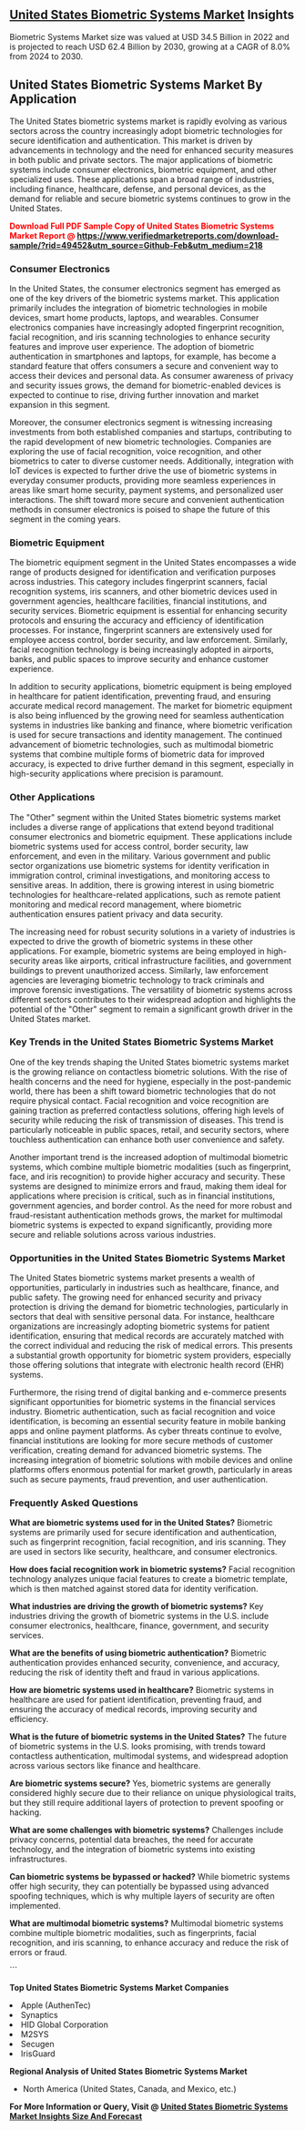 <h2><a href="https://www.verifiedmarketreports.com/download-sample/?rid=49452&amp;utm_source=Github-Feb&amp;utm_medium=218" target="_blank">United States Biometric Systems Market</a> Insights</h2><p>Biometric Systems Market size was valued at USD 34.5 Billion in 2022 and is projected to reach USD 62.4 Billion by 2030, growing at a CAGR of 8.0% from 2024 to 2030.</p><p> <h2>United States Biometric Systems Market By Application</h2> <p>The United States biometric systems market is rapidly evolving as various sectors across the country increasingly adopt biometric technologies for secure identification and authentication. This market is driven by advancements in technology and the need for enhanced security measures in both public and private sectors. The major applications of biometric systems include consumer electronics, biometric equipment, and other specialized uses. These applications span a broad range of industries, including finance, healthcare, defense, and personal devices, as the demand for reliable and secure biometric systems continues to grow in the United States. <strong><p><span class=""><span style="color: #ff0000;"><strong>Download Full PDF Sample Copy of United States Biometric Systems Market Report</strong> @ </span><a href="https://www.verifiedmarketreports.com/download-sample/?rid=49452&amp;utm_source=Github-Feb&amp;utm_medium=218" target="_blank">https://www.verifiedmarketreports.com/download-sample/?rid=49452&amp;utm_source=Github-Feb&amp;utm_medium=218</a></span></p></strong></p> <h3>Consumer Electronics</h3> <p>In the United States, the consumer electronics segment has emerged as one of the key drivers of the biometric systems market. This application primarily includes the integration of biometric technologies in mobile devices, smart home products, laptops, and wearables. Consumer electronics companies have increasingly adopted fingerprint recognition, facial recognition, and iris scanning technologies to enhance security features and improve user experience. The adoption of biometric authentication in smartphones and laptops, for example, has become a standard feature that offers consumers a secure and convenient way to access their devices and personal data. As consumer awareness of privacy and security issues grows, the demand for biometric-enabled devices is expected to continue to rise, driving further innovation and market expansion in this segment.</p> <p>Moreover, the consumer electronics segment is witnessing increasing investments from both established companies and startups, contributing to the rapid development of new biometric technologies. Companies are exploring the use of facial recognition, voice recognition, and other biometrics to cater to diverse customer needs. Additionally, integration with IoT devices is expected to further drive the use of biometric systems in everyday consumer products, providing more seamless experiences in areas like smart home security, payment systems, and personalized user interactions. The shift toward more secure and convenient authentication methods in consumer electronics is poised to shape the future of this segment in the coming years.</p> <h3>Biometric Equipment</h3> <p>The biometric equipment segment in the United States encompasses a wide range of products designed for identification and verification purposes across industries. This category includes fingerprint scanners, facial recognition systems, iris scanners, and other biometric devices used in government agencies, healthcare facilities, financial institutions, and security services. Biometric equipment is essential for enhancing security protocols and ensuring the accuracy and efficiency of identification processes. For instance, fingerprint scanners are extensively used for employee access control, border security, and law enforcement. Similarly, facial recognition technology is being increasingly adopted in airports, banks, and public spaces to improve security and enhance customer experience.</p> <p>In addition to security applications, biometric equipment is being employed in healthcare for patient identification, preventing fraud, and ensuring accurate medical record management. The market for biometric equipment is also being influenced by the growing need for seamless authentication systems in industries like banking and finance, where biometric verification is used for secure transactions and identity management. The continued advancement of biometric technologies, such as multimodal biometric systems that combine multiple forms of biometric data for improved accuracy, is expected to drive further demand in this segment, especially in high-security applications where precision is paramount.</p> <h3>Other Applications</h3> <p>The "Other" segment within the United States biometric systems market includes a diverse range of applications that extend beyond traditional consumer electronics and biometric equipment. These applications include biometric systems used for access control, border security, law enforcement, and even in the military. Various government and public sector organizations use biometric systems for identity verification in immigration control, criminal investigations, and monitoring access to sensitive areas. In addition, there is growing interest in using biometric technologies for healthcare-related applications, such as remote patient monitoring and medical record management, where biometric authentication ensures patient privacy and data security.</p> <p>The increasing need for robust security solutions in a variety of industries is expected to drive the growth of biometric systems in these other applications. For example, biometric systems are being employed in high-security areas like airports, critical infrastructure facilities, and government buildings to prevent unauthorized access. Similarly, law enforcement agencies are leveraging biometric technology to track criminals and improve forensic investigations. The versatility of biometric systems across different sectors contributes to their widespread adoption and highlights the potential of the "Other" segment to remain a significant growth driver in the United States market.</p> <h3>Key Trends in the United States Biometric Systems Market</h3> <p>One of the key trends shaping the United States biometric systems market is the growing reliance on contactless biometric solutions. With the rise of health concerns and the need for hygiene, especially in the post-pandemic world, there has been a shift toward biometric technologies that do not require physical contact. Facial recognition and voice recognition are gaining traction as preferred contactless solutions, offering high levels of security while reducing the risk of transmission of diseases. This trend is particularly noticeable in public spaces, retail, and security sectors, where touchless authentication can enhance both user convenience and safety.</p> <p>Another important trend is the increased adoption of multimodal biometric systems, which combine multiple biometric modalities (such as fingerprint, face, and iris recognition) to provide higher accuracy and security. These systems are designed to minimize errors and fraud, making them ideal for applications where precision is critical, such as in financial institutions, government agencies, and border control. As the need for more robust and fraud-resistant authentication methods grows, the market for multimodal biometric systems is expected to expand significantly, providing more secure and reliable solutions across various industries.</p> <h3>Opportunities in the United States Biometric Systems Market</h3> <p>The United States biometric systems market presents a wealth of opportunities, particularly in industries such as healthcare, finance, and public safety. The growing need for enhanced security and privacy protection is driving the demand for biometric technologies, particularly in sectors that deal with sensitive personal data. For instance, healthcare organizations are increasingly adopting biometric systems for patient identification, ensuring that medical records are accurately matched with the correct individual and reducing the risk of medical errors. This presents a substantial growth opportunity for biometric system providers, especially those offering solutions that integrate with electronic health record (EHR) systems.</p> <p>Furthermore, the rising trend of digital banking and e-commerce presents significant opportunities for biometric systems in the financial services industry. Biometric authentication, such as facial recognition and voice identification, is becoming an essential security feature in mobile banking apps and online payment platforms. As cyber threats continue to evolve, financial institutions are looking for more secure methods of customer verification, creating demand for advanced biometric systems. The increasing integration of biometric solutions with mobile devices and online platforms offers enormous potential for market growth, particularly in areas such as secure payments, fraud prevention, and user authentication.</p> <h3>Frequently Asked Questions</h3> <p><strong>What are biometric systems used for in the United States?</strong> Biometric systems are primarily used for secure identification and authentication, such as fingerprint recognition, facial recognition, and iris scanning. They are used in sectors like security, healthcare, and consumer electronics.</p> <p><strong>How does facial recognition work in biometric systems?</strong> Facial recognition technology analyzes unique facial features to create a biometric template, which is then matched against stored data for identity verification.</p> <p><strong>What industries are driving the growth of biometric systems?</strong> Key industries driving the growth of biometric systems in the U.S. include consumer electronics, healthcare, finance, government, and security services.</p> <p><strong>What are the benefits of using biometric authentication?</strong> Biometric authentication provides enhanced security, convenience, and accuracy, reducing the risk of identity theft and fraud in various applications.</p> <p><strong>How are biometric systems used in healthcare?</strong> Biometric systems in healthcare are used for patient identification, preventing fraud, and ensuring the accuracy of medical records, improving security and efficiency.</p> <p><strong>What is the future of biometric systems in the United States?</strong> The future of biometric systems in the U.S. looks promising, with trends toward contactless authentication, multimodal systems, and widespread adoption across various sectors like finance and healthcare.</p> <p><strong>Are biometric systems secure?</strong> Yes, biometric systems are generally considered highly secure due to their reliance on unique physiological traits, but they still require additional layers of protection to prevent spoofing or hacking.</p> <p><strong>What are some challenges with biometric systems?</strong> Challenges include privacy concerns, potential data breaches, the need for accurate technology, and the integration of biometric systems into existing infrastructures.</p> <p><strong>Can biometric systems be bypassed or hacked?</strong> While biometric systems offer high security, they can potentially be bypassed using advanced spoofing techniques, which is why multiple layers of security are often implemented.</p> <p><strong>What are multimodal biometric systems?</strong> Multimodal biometric systems combine multiple biometric modalities, such as fingerprints, facial recognition, and iris scanning, to enhance accuracy and reduce the risk of errors or fraud.</p> ```</p><p><strong>Top United States Biometric Systems Market Companies</strong></p><div data-test-id=""><p><li>Apple (AuthenTec)</li><li> Synaptics</li><li> HID Global Corporation</li><li> M2SYS</li><li> Secugen</li><li> IrisGuard</li></p><div><strong>Regional Analysis of&nbsp;United States Biometric Systems Market</strong></div><ul><li dir="ltr"><p dir="ltr">North America&nbsp;(United States, Canada, and Mexico, etc.)</p></li></ul><p><strong>For More Information or Query, Visit @&nbsp;</strong><strong><a href="https://www.verifiedmarketreports.com/product/global-biometric-systems-market-2019-by-manufacturers-regions-type-and-application-forecast-to-2024/?utm_source=Github-Feb&amp;utm_medium=218" target="_blank">United States Biometric Systems Market Insights Size And Forecast</a></strong></p></div>
